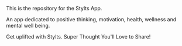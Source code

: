 This is the repository for the Stylts App.

An app dedicated to positive thinking, motivation, health, wellness and mental well being.

Get uplifted with Stylts. Super Thought You'll Love to Share!
